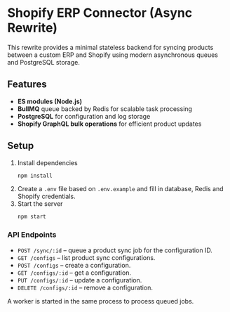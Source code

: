 # Shopify ERP Connector (Async Rewrite)

This rewrite provides a minimal stateless backend for syncing products between a custom ERP and Shopify using modern asynchronous queues and PostgreSQL storage.

## Features

- **ES modules (Node.js)**
- **BullMQ** queue backed by Redis for scalable task processing
- **PostgreSQL** for configuration and log storage
- **Shopify GraphQL bulk operations** for efficient product updates

## Setup

1. Install dependencies
   ```bash
   npm install
   ```
2. Create a `.env` file based on `.env.example` and fill in database, Redis and Shopify credentials.
3. Start the server
   ```bash
   npm start
   ```

### API Endpoints

- `POST /sync/:id` – queue a product sync job for the configuration ID.
- `GET /configs` – list product sync configurations.
- `POST /configs` – create a configuration.
- `GET /configs/:id` – get a configuration.
- `PUT /configs/:id` – update a configuration.
- `DELETE /configs/:id` – remove a configuration.

A worker is started in the same process to process queued jobs.
